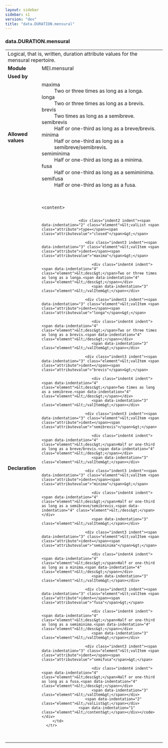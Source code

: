 ```yaml
---
layout: sidebar
sidebar: s1
version: "dev"
title: "data.DURATION.mensural"
---
```

<div class="macroSpec">
   <h3 id="data.DURATION.mensural">data.DURATION.mensural</h3>
   <table class="wovenodd">
      <tr>
         <td colspan="2" class="wovenodd-col2">Logical, that is, written, duration attribute values for the mensural repertoire.</td>
      </tr>
      <tr>
         <td class="wovenodd-col1"><strong>Module</strong></td>
         <td class="wovenodd-col2">MEI.mensural</td>
      </tr>
      <tr>
         <td class="wovenodd-col1"><strong>Used by</strong></td>
         <td class="wovenodd-col2">
            <div class="parent"></div>
         </td>
      </tr>
      <tr>
         <td class="wovenodd-col1"><strong>Allowed values</strong></td>
         <td class="wovenodd-col2">
            <dl>
               <dt>maxima</dt>
               <dd>Two or three times as long as a longa.</dd>
               <dt>longa</dt>
               <dd>Two or three times as long as a brevis.</dd>
               <dt>brevis</dt>
               <dd>Two times as long as a semibreve.</dd>
               <dt>semibrevis</dt>
               <dd>Half or one-third as long as a breve/brevis.</dd>
               <dt>minima</dt>
               <dd>Half or one-third as long as a semibreve/semibrevis.</dd>
               <dt>semiminima</dt>
               <dd>Half or one-third as long as a minima.</dd>
               <dt>fusa</dt>
               <dd>Half or one-third as long as a semiminima.</dd>
               <dt>semifusa</dt>
               <dd>Half or one-third as long as a fusa.</dd>
            </dl>
         </td>
      </tr>
      <tr>
         <td class="wovenodd-col1"><strong>Declaration</strong></td>
         <td class="wovenodd-col2">
            <div class="code" xml:space="preserve" data-lang="ODD"><code>
                  <div class="indent1 indent"><span data-indentation="1" class="element">&lt;content&gt;</span>
                     
                     <div class="indent2 indent"><span data-indentation="2" class="element">&lt;valList <span class="attribute">type=</span><span class="attributevalue">"closed"</span>&gt;</span>
                        
                        <div class="indent3 indent"><span data-indentation="3" class="element">&lt;valItem <span class="attribute">ident=</span><span class="attributevalue">"maxima"</span>&gt;</span>
                           
                           <div class="indent4 indent"><span data-indentation="4" class="element">&lt;desc&gt;</span>Two or three times as long as a longa.<span data-indentation="4" class="element">&lt;/desc&gt;</span></div>
                           <span data-indentation="3" class="element">&lt;/valItem&gt;</span></div>
                        
                        <div class="indent3 indent"><span data-indentation="3" class="element">&lt;valItem <span class="attribute">ident=</span><span class="attributevalue">"longa"</span>&gt;</span>
                           
                           <div class="indent4 indent"><span data-indentation="4" class="element">&lt;desc&gt;</span>Two or three times as long as a brevis.<span data-indentation="4" class="element">&lt;/desc&gt;</span></div>
                           <span data-indentation="3" class="element">&lt;/valItem&gt;</span></div>
                        
                        <div class="indent3 indent"><span data-indentation="3" class="element">&lt;valItem <span class="attribute">ident=</span><span class="attributevalue">"brevis"</span>&gt;</span>
                           
                           <div class="indent4 indent"><span data-indentation="4" class="element">&lt;desc&gt;</span>Two times as long as a semibreve.<span data-indentation="4" class="element">&lt;/desc&gt;</span></div>
                           <span data-indentation="3" class="element">&lt;/valItem&gt;</span></div>
                        
                        <div class="indent3 indent"><span data-indentation="3" class="element">&lt;valItem <span class="attribute">ident=</span><span class="attributevalue">"semibrevis"</span>&gt;</span>
                           
                           <div class="indent4 indent"><span data-indentation="4" class="element">&lt;desc&gt;</span>Half or one-third as long as a breve/brevis.<span data-indentation="4" class="element">&lt;/desc&gt;</span></div>
                           <span data-indentation="3" class="element">&lt;/valItem&gt;</span></div>
                        
                        <div class="indent3 indent"><span data-indentation="3" class="element">&lt;valItem <span class="attribute">ident=</span><span class="attributevalue">"minima"</span>&gt;</span>
                           
                           <div class="indent4 indent"><span data-indentation="4" class="element">&lt;desc&gt;</span>Half or one-third as long as a semibreve/semibrevis.<span data-indentation="4" class="element">&lt;/desc&gt;</span></div>
                           <span data-indentation="3" class="element">&lt;/valItem&gt;</span></div>
                        
                        <div class="indent3 indent"><span data-indentation="3" class="element">&lt;valItem <span class="attribute">ident=</span><span class="attributevalue">"semiminima"</span>&gt;</span>
                           
                           <div class="indent4 indent"><span data-indentation="4" class="element">&lt;desc&gt;</span>Half or one-third as long as a minima.<span data-indentation="4" class="element">&lt;/desc&gt;</span></div>
                           <span data-indentation="3" class="element">&lt;/valItem&gt;</span></div>
                        
                        <div class="indent3 indent"><span data-indentation="3" class="element">&lt;valItem <span class="attribute">ident=</span><span class="attributevalue">"fusa"</span>&gt;</span>
                           
                           <div class="indent4 indent"><span data-indentation="4" class="element">&lt;desc&gt;</span>Half or one-third as long as a semiminima.<span data-indentation="4" class="element">&lt;/desc&gt;</span></div>
                           <span data-indentation="3" class="element">&lt;/valItem&gt;</span></div>
                        
                        <div class="indent3 indent"><span data-indentation="3" class="element">&lt;valItem <span class="attribute">ident=</span><span class="attributevalue">"semifusa"</span>&gt;</span>
                           
                           <div class="indent4 indent"><span data-indentation="4" class="element">&lt;desc&gt;</span>Half or one-third as long as a fusa.<span data-indentation="4" class="element">&lt;/desc&gt;</span></div>
                           <span data-indentation="3" class="element">&lt;/valItem&gt;</span></div>
                        <span data-indentation="2" class="element">&lt;/valList&gt;</span></div>
                     <span data-indentation="1" class="element">&lt;/content&gt;</span></div></code></div>
         </td>
      </tr>
   </table>
</div>